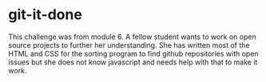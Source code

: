 # git-it-done

This challenge was from module 6. A fellow student wants to work on open source projects to further her understanding. She has written most of the HTML and CSS for the sorting program to find github repositories with open issues but she does not know javascript and needs help with that to make it work.

